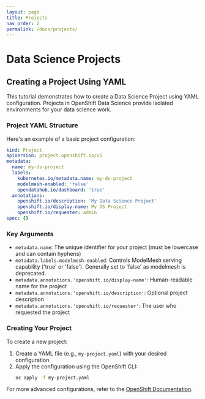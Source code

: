 ```yaml
---
layout: page
title: Projects
nav_order: 2
permalink: /docs/projects/
---
```


# Data Science Projects

## Creating a Project Using YAML

This tutorial demonstrates how to create a Data Science Project using YAML configuration. Projects in OpenShift Data Science provide isolated environments for your data science work.

### Project YAML Structure

Here's an example of a basic project configuration:

```yaml
kind: Project
apiVersion: project.openshift.io/v1
metadata:
  name: my-ds-project
  labels:
    kubernetes.io/metadata.name: my-ds-project
    modelmesh-enabled: 'false'
    opendatahub.io/dashboard: 'true'
  annotations:
    openshift.io/description: 'My Data Science Project'
    openshift.io/display-name: My DS Project
    openshift.io/requester: admin
spec: {}
```

### Key Arguments

- `metadata.name`: The unique identifier for your project (must be lowercase and can contain hyphens)
- `metadata.labels.modelmesh-enabled`: Controls ModelMesh serving capability ('true' or 'false').  Generally set to 'false' as modelmesh is deprecated.
- `metadata.annotations.'openshift.io/display-name'`: Human-readable name for the project
- `metadata.annotations.'openshift.io/description'`: Optional project description
- `metadata.annotations.'openshift.io/requester'`: The user who requested the project

### Creating Your Project

To create a new project:

1. Create a YAML file (e.g., `my-project.yaml`) with your desired configuration
2. Apply the configuration using the OpenShift CLI:
   ```bash
   oc apply -f my-project.yaml
   ```

For more advanced configurations, refer to the [OpenShift Documentation](https://docs.openshift.com/).
